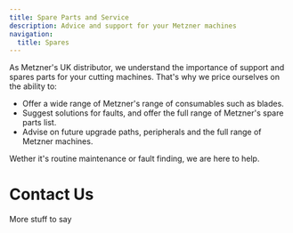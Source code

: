 ```yaml
---
title: Spare Parts and Service
description: Advice and support for your Metzner machines
navigation:
  title: Spares
---
```


As Metzner's UK distributor, we understand the importance of support and spares parts for your cutting machines. That's why we price ourselves on the ability to:

- Offer a wide range of Metzner's range of consumables such as blades.
- Suggest solutions for faults, and offer the full range of Metzner's spare parts list.
- Advise on future upgrade paths, peripherals and the full range of Metzner machines.

Wether it's routine maintenance or fault finding, we are here to help.

# Contact Us

More stuff to say
